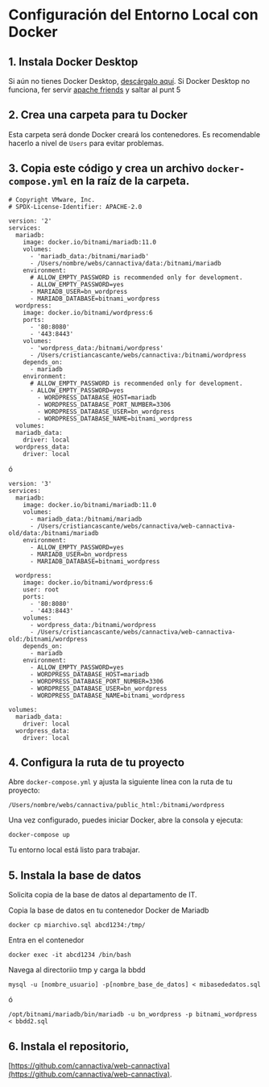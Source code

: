# Configuración del Entorno Local con Docker

## 1. Instala Docker Desktop
Si aún no tienes Docker Desktop, [descárgalo aquí](https://www.docker.com/products/docker-desktop).
Si Docker Desktop no funciona, fer servir [apache friends](https://www.apachefriends.org/)  y saltar al punt 5

## 2. Crea una carpeta para tu Docker
Esta carpeta será donde Docker creará los contenedores. Es recomendable hacerlo a nivel de `Users` para evitar problemas.

## 3. Copia este código y crea un archivo `docker-compose.yml` en la raíz de la carpeta.

```
# Copyright VMware, Inc.
# SPDX-License-Identifier: APACHE-2.0

version: '2'
services:
  mariadb:
    image: docker.io/bitnami/mariadb:11.0
    volumes:
      - 'mariadb_data:/bitnami/mariadb'
      - /Users/nombre/webs/cannactiva/data:/bitnami/mariadb
    environment:
      # ALLOW_EMPTY_PASSWORD is recommended only for development.
      - ALLOW_EMPTY_PASSWORD=yes
      - MARIADB_USER=bn_wordpress
      - MARIADB_DATABASE=bitnami_wordpress
  wordpress:
    image: docker.io/bitnami/wordpress:6
    ports:
      - '80:8080'
      - '443:8443'
    volumes:
      - 'wordpress_data:/bitnami/wordpress'
      - /Users/cristiancascante/webs/cannactiva:/bitnami/wordpress
    depends_on:
      - mariadb
    environment:
      # ALLOW_EMPTY_PASSWORD is recommended only for development.
      - ALLOW_EMPTY_PASSWORD=yes
        - WORDPRESS_DATABASE_HOST=mariadb
        - WORDPRESS_DATABASE_PORT_NUMBER=3306
        - WORDPRESS_DATABASE_USER=bn_wordpress
        - WORDPRESS_DATABASE_NAME=bitnami_wordpress
  volumes:
  mariadb_data:
    driver: local
  wordpress_data:
    driver: local

```
ó
```
version: '3'
services:
  mariadb:
    image: docker.io/bitnami/mariadb:11.0
    volumes:
      - mariadb_data:/bitnami/mariadb
      - /Users/cristiancascante/webs/cannactiva/web-cannactiva-old/data:/bitnami/mariadb
    environment:
      - ALLOW_EMPTY_PASSWORD=yes
      - MARIADB_USER=bn_wordpress
      - MARIADB_DATABASE=bitnami_wordpress

  wordpress:
    image: docker.io/bitnami/wordpress:6
    user: root
    ports:
      - '80:8080'
      - '443:8443'
    volumes:
      - wordpress_data:/bitnami/wordpress
      - /Users/cristiancascante/webs/cannactiva/web-cannactiva-old:/bitnami/wordpress
    depends_on:
      - mariadb
    environment:
      - ALLOW_EMPTY_PASSWORD=yes
      - WORDPRESS_DATABASE_HOST=mariadb
      - WORDPRESS_DATABASE_PORT_NUMBER=3306
      - WORDPRESS_DATABASE_USER=bn_wordpress
      - WORDPRESS_DATABASE_NAME=bitnami_wordpress

volumes:
  mariadb_data:
    driver: local
  wordpress_data:
    driver: local
```

## 4. Configura la ruta de tu proyecto
Abre `docker-compose.yml` y ajusta la siguiente línea con la ruta de tu proyecto:

```
/Users/nombre/webs/cannactiva/public_html:/bitnami/wordpress
```

Una vez configurado, puedes iniciar Docker, abre la consola y ejecuta:

```
docker-compose up
```

Tu entorno local está listo para trabajar.


## 5. Instala la base de datos
Solicita copia de la base de datos al departamento de IT.

Copia la base de datos en tu contenedor Docker de Mariadb

```
docker cp miarchivo.sql abcd1234:/tmp/
```
Entra en el contenedor

```
docker exec -it abcd1234 /bin/bash
```

Navega al directoriio tmp y carga la bbdd

```
mysql -u [nombre_usuario] -p[nombre_base_de_datos] < mibasededatos.sql
```
ó
```
/opt/bitnami/mariadb/bin/mariadb -u bn_wordpress -p bitnami_wordpress < bbdd2.sql
```


## 6. Instala el repositorio, 
[https://github.com/cannactiva/web-cannactiva](https://github.com/cannactiva/web-cannactiva).



